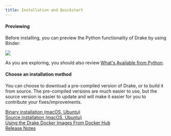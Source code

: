 ```yaml
---
title: Installation and Quickstart
---
```


#### Previewing

Before installing, you can preview the Python functionality of Drake by using
Binder:

<div class="aside">
    <a target="_doc" href="https://mybinder.org/v2/gh/RobotLocomotion/drake/nightly-release-binder?filepath=tutorials">
      <img src="https://mybinder.org/badge_logo.svg"/>
    </a>
</div>

As you are exploring, you should also review
[What's Available from Python](/python_bindings.html#whats-available-from-python).

#### Choose an installation method

You can choose to download a pre-compiled version of Drake, or to build it from source. The pre-compiled versions are much easier to use, but the source version is easier to update and will make it easier for you to contribute your fixes/improvements.

[Binary installation (macOS, Ubuntu)](/from_binary.html)  
[Source installation (macOS, Ubuntu)](/from_source.html)  
[Using the Drake Docker Images From Docker Hub](/docker.html)  
[Release Notes](/release_notes.html)  
